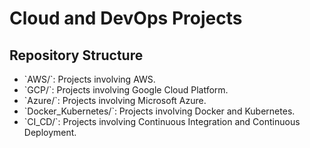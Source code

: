 # Cloud and DevOps Projects 
 
## Repository Structure 
- \`AWS/\`: Projects involving AWS. 
- \`GCP/\`: Projects involving Google Cloud Platform. 
- \`Azure/\`: Projects involving Microsoft Azure. 
- \`Docker_Kubernetes/\`: Projects involving Docker and Kubernetes. 
- \`CI_CD/\`: Projects involving Continuous Integration and Continuous Deployment. 
